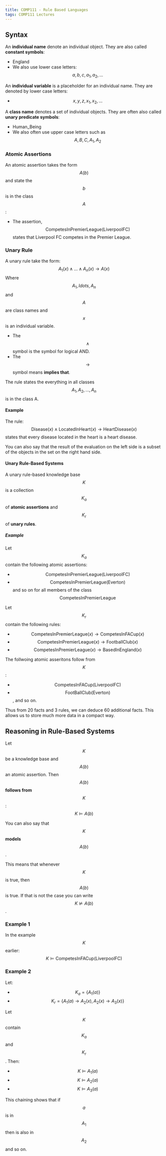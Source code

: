 ```yaml
---
title: COMP111 - Rule Based Languages
tags: COMP111 Lectures
---
```

## Syntax
An **individual name** denote an individual object. They are also called **constant symbols**:

* England
* We also use lower case letters: $$a,b,c,a_1,a_2,\ldots$$

An **individual variable** is a placeholder for an individual name. They are denoted by lower case letters:

* $$x,y,z,x_1,x_2,\ldots$$

A **class name** denotes a set of individual objects. They are often also called **unary predicate symbols**:

* Human_Being
* We also often use upper case letters such as $$A,B,C,A_1,A_2$$

### Atomic Assertions

An atomic assertion takes the form $$A(b)$$ and state the $$b$$ is in the class $$A$$:

* The assertion,
$$\text{CompetesInPremierLeague}(\text{LiverpoolFC})$$ states that Liverpool FC competes in the Premier League.

### Unary Rule
A unary rule take the form:
$$A_1(x)\wedge\ldots\wedge A_n(x)\rightarrow A(x)$$
Where $$A_1,ldots,A_n$$ and $$A$$ are class names and $$x$$ is an individual variable.

* The $$\wedge$$ symbol is the symbol for logical AND.
* The $$\rightarrow$$ symbol means **implies that**.

The rule states the everything in all classes $$A_1,A_2,\ldots,A_n$$ is in the class A.

#### Example

The rule:
$$\text{Disease}(x)\wedge\text{LocatedInHeart}(x)\rightarrow\text{HeartDisease}(x)$$
states that every disease located in the heart is a heart disease.

You can also say that the result of the evaluation on the left side is a subset of the objects in the set on the right hand side.

#### Unary Rule-Based Systems
A unary rule-based knowledge base $$K$$ is a collection $$K_a$$ of **atomic assertions** and $$K_r$$ of **unary rules**.

##### Example
Let $$K_a$$ contain the following atomic assertions:

* $$\text{CompetesInPremierLeague}(\text{LiverpoolFC})$$
* $$\text{CompetesInPremierLeague}(\text{Everton})$$ and so on for all members of the class $$\text{CompetesInPremierLeague}$$

Let $$K_r$$ contain the following rules:

* $$\text{CompetesInPremierLeague}(x)\rightarrow\text{CompetesInFACup}(x)$$
* $$\text{CompetesInPremierLeague}(x)\rightarrow\text{FootballClub}(x)$$
* $$\text{CompetesInPremierLeague}(x)\rightarrow\text{BasedInEngland}(x)$$

The follwoing atomic asseritons follow from $$K$$:

* $$\text{CompetesInFACup}(\text{LiverpoolFC})$$
* $$\text{FootBallClub}(\text{Everton})$$, and so on.

Thus from 20 facts and 3 rules, we can deduce 60 additional facts. This allows us to store much more data in a compact way.

## Reasoning in Rule-Based Systems
Let $$K$$ be a knowledge base and $$A(b)$$ an atomic assertion. Then $$A(b)$$ **follows from** $$K$$:
$$K\models A(b)$$

You can also say that $$K$$ **models** $$A(b)$$.

This means that whenever $$K$$ is true, then $$A(b)$$ is true. If that is not the case you can write $$K\nvDash A(b)$$.

### Example 1
In the example $$K$$ earlier:
$$K\models\text{CompetesInFACup}(\text{LiverpoolFC})$$

### Example 2
Let:

* $$K_a=\{A_1(a)\}$$
* $$K_r=\{A_1(a)\rightarrow A_2(x),A_2(x)\rightarrow A_3(x)\}$$

Let $$K$$ contain $$K_a$$ and $$K_r$$. Then:

* $$K\models A_1(a)$$
* $$K\models A_2(a)$$
* $$K\models A_3(a)$$

This chaining shows that if $$a$$ is in $$A_1$$ then is also in $$A_2$$ and so on.